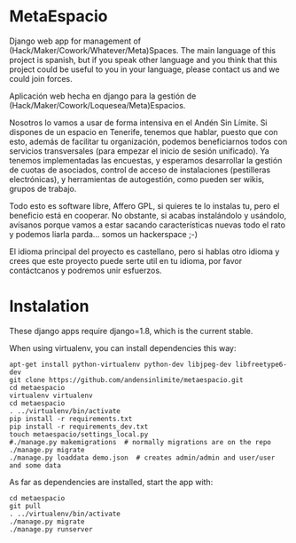 MetaEspacio
===========

Django web app for management of (Hack/Maker/Cowork/Whatever/Meta)Spaces. The
main language of this project is spanish, but if you speak other language and
you think that this project could be useful to you in your language, please
contact us and we could join forces.

Aplicación web hecha en django para la gestión de
(Hack/Maker/Cowork/Loquesea/Meta)Espacios.

Nosotros lo vamos a usar de forma intensiva en el Andén Sin Límite. Si dispones
de un espacio en Tenerife, tenemos que hablar, puesto que con esto, además de
facilitar tu organización, podemos beneficiarnos todos con servicios
transversales (para empezar el inicio de sesión unificado). Ya tenemos
implementadas las encuestas, y esperamos desarrollar la gestión de cuotas de
asociados, control de acceso de instalaciones (pestilleras electrónicas), y
herramientas de autogestión, como pueden ser wikis, grupos de trabajo.

Todo esto es software libre, Affero GPL, si quieres te lo instalas tu, pero el
beneficio está en cooperar.  No obstante, si acabas instalándolo y usándolo,
avísanos porque vamos a estar sacando características nuevas todo el rato y
podemos liarla parda... somos un hackerspace ;-)

El idioma principal del proyecto es castellano, pero si hablas otro idioma y
crees que este proyecto puede serte util en tu idioma, por favor contáctcanos y
podremos unir esfuerzos.


Instalation
===========

These django apps require django=1.8, which is the current stable.

When using virtualenv, you can install dependencies this way:

    apt-get install python-virtualenv python-dev libjpeg-dev libfreetype6-dev
    git clone https://github.com/andensinlimite/metaespacio.git
    cd metaespacio
    virtualenv virtualenv
    cd metaespacio
    . ../virtualenv/bin/activate
    pip install -r requirements.txt
    pip install -r requirements_dev.txt
    touch metaespacio/settings_local.py
    #./manage.py makemigrations  # normally migrations are on the repo
    ./manage.py migrate
    ./manage.py loaddata demo.json  # creates admin/admin and user/user and some data

As far as dependencies are installed, start the app with:

    cd metaespacio
    git pull
    . ../virtualenv/bin/activate
    ./manage.py migrate
    ./manage.py runserver
